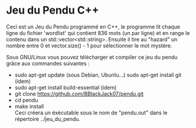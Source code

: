 # Jeu du Pendu C++
Ceci est un Jeu du Pendu programmé en C++, le programme lit chaque ligne du fichier 'wordlist' qui contient 836 mots (un par ligne) et en range le contenu dans un std::vector&lt;std::string&gt;. Ensuite il tire au "hazard" un nombre entre 0 et vector.size() - 1 pour sélectionner le mot mystère.


Sous GNU/Linux vous pouvez télécharger et compiler ce jeu du pendu grâce aux commandes suivantes :   
*	sudo apt-get update (sous Debian, Ubuntu...) 
	sudo apt-get install git (idem)
*	sudo apt-get install build-essential  (idem)
*	git clone https://github.com/BBlackJack07/pendu.git  
*	cd pendu  
*	make install   
Ceci créera un éxécutable sous le nom de "pendu.out" dans le répertoire ../jeu_du_pendu.
